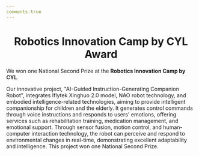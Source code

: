 ```yaml
---
comments:true
---
```


# <center>Robotics Innovation Camp by CYL Award</center>  

We won one National Second Prize at the **Robotics Innovation Camp by CYL**.

Our innovative project, "AI-Guided Instruction-Generating Companion Robot", integrates Iflytek Xinghuo 2.0 model, NAO robot technology, and embodied intelligence-related technologies, aiming to provide intelligent companionship for children and the elderly. It generates control commands through voice instructions and responds to users' emotions, offering services such as rehabilitation training, medication management, and emotional support. Through sensor fusion, motion control, and human-computer interaction technology, the robot can perceive and respond to environmental changes in real-time, demonstrating excellent adaptability and intelligence. This project won one National Second Prize.
